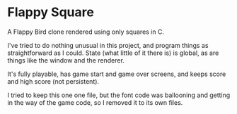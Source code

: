 # Flappy Square

A Flappy Bird clone rendered using only squares in C.

I've tried to do nothing unusual in this project, and
program things as straightforward as I could. State (what
little of it there is) is global, as are things like the
window and the renderer.

It's fully playable, has game start and game over screens,
and keeps score and high score (not persistent).

I tried to keep this one one file, but the font code was
ballooning and getting in the way of the game code, so I
removed it to its own files.